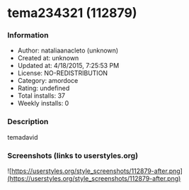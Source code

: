 # tema234321 (112879)

### Information
- Author: nataliaanacleto (unknown)
- Created at: unknown
- Updated at: 4/18/2015, 7:25:53 PM
- License: NO-REDISTRIBUTION
- Category: amordoce
- Rating: undefined
- Total installs: 37
- Weekly installs: 0


### Description
temadavid


### Screenshots (links to userstyles.org)
![https://userstyles.org/style_screenshots/112879-after.png](https://userstyles.org/style_screenshots/112879-after.png)



